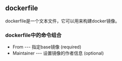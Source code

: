 ## dockerfile

dockerfile是一个文本文件，它可以用来构建docker镜像。

### dockerfile中的命令组合
* From --- 指定base镜像 (required)
* Maintainer --- 设置镜像的作者信息 (optional)
